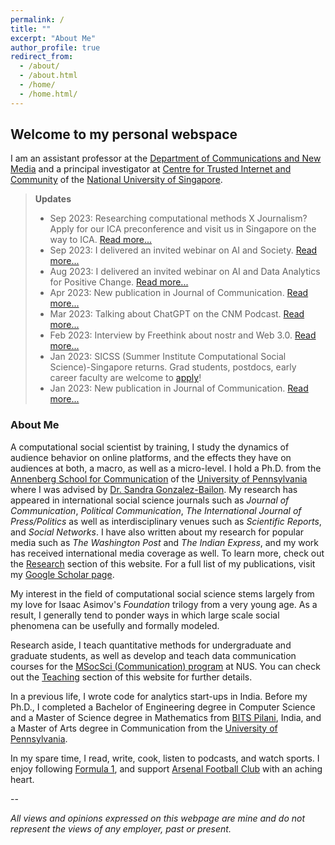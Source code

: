 ```yaml
---
permalink: /
title: ""
excerpt: "About Me"
author_profile: true
redirect_from: 
  - /about/
  - /about.html
  - /home/
  - /home.html/
---
```


## Welcome to my personal webspace

I am an assistant professor at the [Department of Communications and New Media](https://www.fas.nus.edu.sg/cnm/) and a principal investigator at [Centre for Trusted Internet and Community](https://ctic.nus.edu.sg/) of the [National University of Singapore](http://nus.edu.sg/).

> <b>Updates</b>
> * Sep 2023: Researching computational methods X Journalism? Apply for our ICA preconference and visit us in Singapore on the way to ICA. [Read more...](https://bit.ly/computational-journalism-ica-preconf)
> * Sep 2023: I delivered an invited webinar on AI and Society. [Read more...](https://www.subhayan.com/posts/2023/9/iimb-webinar/)
> * Aug 2023: I delivered an invited webinar on AI and Data Analytics for Positive Change. [Read more...](https://www.subhayan.com/posts/2023/8/snt-webinar/)
> * Apr 2023: New publication in Journal of Communication. [Read more...](https://www.subhayan.com/posts/2023/4/joc-metrics/)
> * Mar 2023: Talking about ChatGPT on the CNM Podcast. [Read more...](https://www.subhayan.com/posts/2023/3/chatgpt-podcast)
> * Feb 2023: Interview by Freethink about nostr and Web 3.0. [Read more...](https://www.subhayan.com/posts/2023/2/freethink-interview/)
> * Jan 2023: SICSS (Summer Institute Computational Social Science)-Singapore returns. Grad students, postdocs, early career faculty are welcome to [apply](https://www.subhayan.com/posts/2022/1/sicss-singapore-2023/)!
> * Jan 2023: New publication in Journal of Communication. [Read more...](https://www.subhayan.com/posts/2023/1/joc-shadowban/)

<!---
> * Sep 2022: New publication in Cyberpsychology, Behaviour, and Social Networking. [Read more...](https://www.subhayan.com/posts/2022/9/cyberpsych-pub/)
> * Aug 2022: I delivered an invited lecture on Data Storytelling for Business. [Read more...](https://www.subhayan.com/posts/2022/8/masterclass-nus/)
-->

### About Me

A computational social scientist by training, I study the dynamics of audience behavior on online platforms, and the effects they have on audiences at both, a macro, as well as a micro-level. I hold a Ph.D. from the [Annenberg School for Communication](https://www.asc.upenn.edu) of the [University of Pennsylvania](https://www.upenn.edu/) where I was advised by [Dr. Sandra Gonzalez-Bailon](https://www.asc.upenn.edu/people/faculty/sandra-gonzalez-bailon-phd). My research has appeared in international social science journals such as *Journal of Communication*,  *Political Communication*, *The International Journal of Press/Politics* as well as interdisciplinary venues such as *Scientific Reports*, and *Social Networks*. I have also written about my research for popular media such as *The Washington Post* and *The Indian Express*, and my work has received international media coverage as well. To learn more, check out the [Research](./research) section of this website. For a full list of my publications, visit my [Google Scholar page](https://scholar.google.com/citations?user=Y7_E1EIAAAAJ&hl=en).

My interest in the field of computational social science stems largely from my love for Isaac Asimov's *Foundation* trilogy from a very young age. As a result, I generally tend to ponder ways in which large scale social phenomena can be usefully and formally modeled.

Research aside, I teach quantitative methods for undergraduate and graduate students, as well as develop and teach data communication courses for the [MSocSci (Communication) program](https://scale.nus.edu.sg/programmes/graduate/msocsci-(communication)) at NUS. You can check out the [Teaching](./teaching) section of this website for further details.

In a previous life, I wrote code for analytics start-ups in India. Before my Ph.D., I completed a Bachelor of Engineering degree in Computer Science and a Master of Science degree in Mathematics from [BITS Pilani](https://www.bits-pilani.ac.in/), India, and a Master of Arts degree in Communication from the [University of Pennsylvania](https://www.upenn.edu/).

In my spare time, I read, write, cook, listen to podcasts, and watch sports. I enjoy following [Formula 1](http://formula1.com/), and support [Arsenal Football Club](https://www.arsenal.com/) with an aching heart.

--

*All views and opinions expressed on this webpage are mine and do not represent the views of any employer, past or present.*
